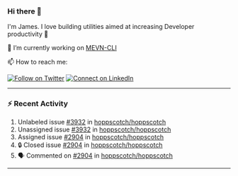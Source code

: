 ### Hi there 👋

I'm James. I love building utilities aimed at increasing Developer productivity :raised_hands: 

🔭 I’m currently working on [MEVN-CLI](https://github.com/madlabsinc/mevn-cli)

📫 How to reach me:

[![Follow on Twitter](https://img.shields.io/badge/--twitter?label=Twitter&logo=Twitter&style=social)](https://twitter.com/james_madhacks) [![Connect on LinkedIn](https://img.shields.io/badge/--linkedin?label=LinkedIn&logo=LinkedIn&style=social)](https://www.linkedin.com/in/jamesgeorge007)

---

### :zap: Recent Activity

<!--START_SECTION:activity-->
1.  Unlabeled issue [#3932](https://github.com/hoppscotch/hoppscotch/issues/3932) in [hoppscotch/hoppscotch](https://github.com/hoppscotch/hoppscotch)
2.  Unassigned issue [#3932](https://github.com/hoppscotch/hoppscotch/issues/3932) in [hoppscotch/hoppscotch](https://github.com/hoppscotch/hoppscotch)
3.  Assigned issue [#2904](https://github.com/hoppscotch/hoppscotch/issues/2904) in [hoppscotch/hoppscotch](https://github.com/hoppscotch/hoppscotch)
4. 🔒 Closed issue [#2904](https://github.com/hoppscotch/hoppscotch/issues/2904) in [hoppscotch/hoppscotch](https://github.com/hoppscotch/hoppscotch)
5. 🗣 Commented on [#2904](https://github.com/hoppscotch/hoppscotch/issues/2904#issuecomment-3474322587) in [hoppscotch/hoppscotch](https://github.com/hoppscotch/hoppscotch)
<!--END_SECTION:activity-->

---

<!--
**jamesgeorge007/jamesgeorge007** is a ✨ _special_ ✨ repository because its `README.md` (this file) appears on your GitHub profile.

Here are some ideas to get you started:

- 🌱 I’m currently learning ...
- 👯 I’m looking to collaborate on ...
- 🤔 I’m looking for help with ...
- 💬 Ask me about ...
- 😄 Pronouns: ...
- ⚡ Fun fact: ...
-->
